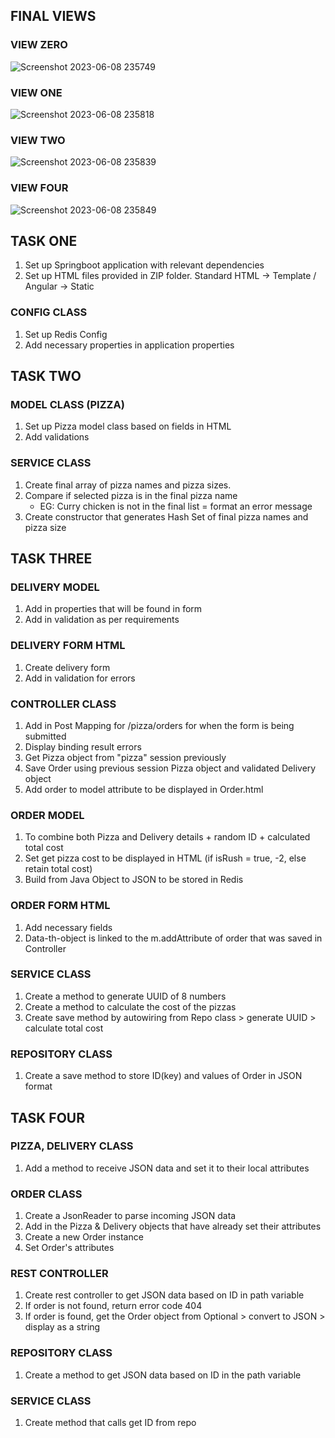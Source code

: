 ## FINAL VIEWS

### VIEW ZERO

![Screenshot 2023-06-08 235749](https://github.com/luviein/pizzav2/assets/116507666/8dce913e-ec70-4b9e-b874-ee961f684283)

### VIEW ONE

![Screenshot 2023-06-08 235818](https://github.com/luviein/pizzav2/assets/116507666/b616a3e5-ae33-4eb2-9623-940c303a4a57)

### VIEW TWO

![Screenshot 2023-06-08 235839](https://github.com/luviein/pizzav2/assets/116507666/209f85e4-735f-4ed0-9e72-cc20647544d0)

### VIEW FOUR

![Screenshot 2023-06-08 235849](https://github.com/luviein/pizzav2/assets/116507666/8eef4d87-0184-4f96-bad0-773719c01f90)


## TASK ONE 

1. Set up Springboot application with relevant dependencies
2. Set up HTML files provided in ZIP folder. Standard HTML -> Template / Angular -> Static

### CONFIG CLASS

1. Set up Redis Config 
2. Add necessary properties in application properties


## TASK TWO

### MODEL CLASS (PIZZA)
1. Set up Pizza model class based on fields in HTML
2. Add validations 


### SERVICE CLASS
1. Create final array of pizza names and pizza sizes.
2. Compare if selected pizza is in the final pizza name
    - EG: Curry chicken is not in the final list = format an error message
3. Create constructor that generates Hash Set of final pizza names and pizza size


## TASK THREE

### DELIVERY MODEL
1. Add in properties that will be found in form
2. Add in validation as per requirements


### DELIVERY FORM HTML
1. Create delivery form
2. Add in validation for errors

### CONTROLLER CLASS
1. Add in Post Mapping for /pizza/orders for when the form is being submitted
2. Display binding result errors
3. Get Pizza object from "pizza" session previously
4. Save Order using previous session Pizza object and validated Delivery object
5. Add order to model attribute to be displayed in Order.html

### ORDER MODEL
1. To combine both Pizza and Delivery details + random ID + calculated total cost
2. Set get pizza cost to be displayed in HTML (if isRush = true, -2, else retain total cost)
3. Build from Java Object to JSON to be stored in Redis

### ORDER FORM HTML
1. Add necessary fields
2. Data-th-object is linked to the m.addAttribute of order that was saved in Controller  

### SERVICE CLASS
1. Create a method to generate UUID of 8 numbers
2. Create a method to calculate the cost of the pizzas
3. Create save method by autowiring from Repo class > generate UUID > calculate total cost

### REPOSITORY CLASS
1. Create a save method to store ID(key) and values of Order in JSON format

## TASK FOUR

### PIZZA, DELIVERY CLASS
1. Add a method to receive JSON data and set it to their local attributes

### ORDER CLASS
1. Create a JsonReader to parse incoming JSON data
2. Add in the Pizza & Delivery objects that have already set their attributes
3. Create a new Order instance
4. Set Order's attributes

### REST CONTROLLER
1. Create rest controller to get JSON data based on ID in path variable
2. If order is not found, return error code 404
3. If order is found, get the Order object from Optional > convert to JSON > display as a string

### REPOSITORY CLASS
1. Create a method to get JSON data based on ID in the path variable

### SERVICE CLASS
1. Create method that calls get ID from repo
